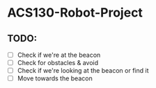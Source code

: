 # ACS130-Robot-Project

## TODO:

- [ ] Check if we're at the beacon
- [ ] Check for obstacles & avoid
- [ ] Check if we're looking at the beacon or find it
- [ ] Move towards the beacon
